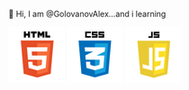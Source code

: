 👋 Hi, I am @GolovanovAlex...and i learning

![html](https://github.com/GolovanovAlex/GolovanovAlex/blob/main/icon-logo/HTMLicon.png)
![css](https://github.com/GolovanovAlex/GolovanovAlex/blob/main/icon-logo/CSSicon.png)
![js](https://github.com/GolovanovAlex/GolovanovAlex/blob/main/icon-logo/JSicon.png)


<!---
GolovanovAlex/GolovanovAlex is a ✨ special ✨ repository because its `README.md` (this file) appears on your GitHub profile.
You can click the Preview link to take a look at your changes.
--->
